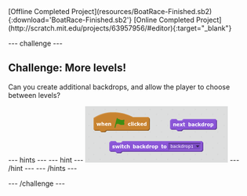 <div class="p-hero-buttons">
  [Offline Completed Project](resources/BoatRace-Finished.sb2){:download='BoatRace-Finished.sb2'}
  [Online Completed Project](http://scratch.mit.edu/projects/63957956/#editor){:target="_blank"}
</div>

--- challenge ---

## Challenge: More levels!
Can you create additional backdrops, and allow the player to choose between levels?

--- hints ---
--- hint ---
![screenshot](images/boat-levels-blocks.png)
--- /hint ---
--- /hints ---

--- /challenge ---




